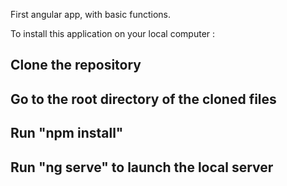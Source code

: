 First angular app, with basic functions.

To install this application on your local computer :

## Clone the repository

## Go to the root directory of the cloned files

## Run "npm install"

## Run "ng serve" to launch the local server